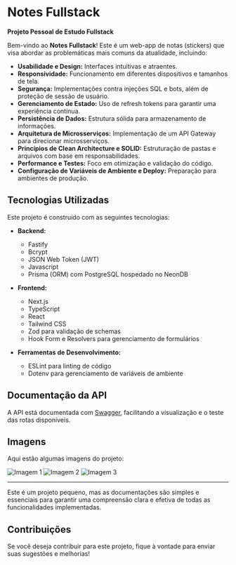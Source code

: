 # Notes Fullstack

**Projeto Pessoal de Estudo Fullstack**

Bem-vindo ao **Notes Fullstack**! Este é um web-app de notas (stickers) que visa abordar as problemáticas mais comuns da atualidade, incluindo:

- **Usabilidade e Design:** Interfaces intuitivas e atraentes.
- **Responsividade:** Funcionamento em diferentes dispositivos e tamanhos de tela.
- **Segurança:** Implementações contra injeções SQL e bots, além de proteção de sessão de usuário.
- **Gerenciamento de Estado:** Uso de refresh tokens para garantir uma experiência contínua.
- **Persistência de Dados:** Estrutura sólida para armazenamento de informações.
- **Arquitetura de Microsserviços:** Implementação de um API Gateway para direcionar microsserviços.
- **Princípios de Clean Architecture e SOLID:** Estruturação de pastas e arquivos com base em responsabilidades.
- **Performance e Testes:** Foco em otimização e validação do código.
- **Configuração de Variáveis de Ambiente e Deploy:** Preparação para ambientes de produção.

## Tecnologias Utilizadas

Este projeto é construído com as seguintes tecnologias:

- **Backend:**
  - Fastify
  - Bcrypt
  - JSON Web Token (JWT)
  - Javascript
  - Prisma (ORM) com PostgreSQL hospedado no NeonDB

- **Frontend:**
  - Next.js
  - TypeScript
  - React
  - Tailwind CSS
  - Zod para validação de schemas
  - Hook Form e Resolvers para gerenciamento de formulários

- **Ferramentas de Desenvolvimento:**
  - ESLint para linting de código
  - Dotenv para gerenciamento de variáveis de ambiente

## Documentação da API

A API está documentada com [Swagger](#LINK), facilitando a visualização e o teste das rotas disponíveis.

## Imagens

Aqui estão algumas imagens do projeto:

![Imagem 1](link-para-imagem1)
![Imagem 2](link-para-imagem2)
![Imagem 3](link-para-imagem3)

---

Este é um projeto pequeno, mas as documentações são simples e essenciais para garantir uma compreensão clara e efetiva de todas as funcionalidades implementadas.

## Contribuições

Se você deseja contribuir para este projeto, fique à vontade para enviar suas sugestões e melhorias!
